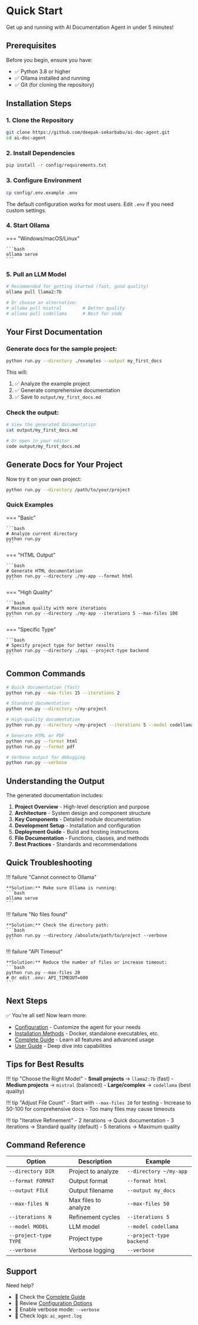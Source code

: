 # Quick Start

Get up and running with AI Documentation Agent in under 5 minutes!

## Prerequisites

Before you begin, ensure you have:

- ✅ Python 3.8 or higher
- ✅ Ollama installed and running
- ✅ Git (for cloning the repository)

## Installation Steps

### 1. Clone the Repository

```bash
git clone https://github.com/deepak-sekarbabu/ai-doc-agent.git
cd ai-doc-agent
```

### 2. Install Dependencies

```bash
pip install -r config/requirements.txt
```

### 3. Configure Environment

```bash
cp config/.env.example .env
```

The default configuration works for most users. Edit `.env` if you need custom settings.

### 4. Start Ollama

=== "Windows/macOS/Linux"

    ```bash
    ollama serve
    ```

### 5. Pull an LLM Model

```bash
# Recommended for getting started (fast, good quality)
ollama pull llama2:7b

# Or choose an alternative:
# ollama pull mistral        # Better quality
# ollama pull codellama      # Best for code
```

## Your First Documentation

### Generate docs for the sample project:

```bash
python run.py --directory ./examples --output my_first_docs
```

This will:

1. ✅ Analyze the example project
2. ✅ Generate comprehensive documentation
3. ✅ Save to `output/my_first_docs.md`

### Check the output:

```bash
# View the generated documentation
cat output/my_first_docs.md

# Or open in your editor
code output/my_first_docs.md
```

## Generate Docs for Your Project

Now try it on your own project:

```bash
python run.py --directory /path/to/your/project
```

### Quick Examples

=== "Basic"

    ```bash
    # Analyze current directory
    python run.py
    ```

=== "HTML Output"

    ```bash
    # Generate HTML documentation
    python run.py --directory ./my-app --format html
    ```

=== "High Quality"

    ```bash
    # Maximum quality with more iterations
    python run.py --directory ./my-app --iterations 5 --max-files 100
    ```

=== "Specific Type"

    ```bash
    # Specify project type for better results
    python run.py --directory ./api --project-type backend
    ```

## Common Commands

```bash
# Quick documentation (fast)
python run.py --max-files 15 --iterations 2

# Standard documentation
python run.py --directory ~/my-project

# High-quality documentation
python run.py --directory ~/my-project --iterations 5 --model codellama

# Generate HTML or PDF
python run.py --format html
python run.py --format pdf

# Verbose output for debugging
python run.py --verbose
```

## Understanding the Output

The generated documentation includes:

1. **Project Overview** - High-level description and purpose
2. **Architecture** - System design and component structure
3. **Key Components** - Detailed module documentation
4. **Development Setup** - Installation and configuration
5. **Deployment Guide** - Build and hosting instructions
6. **File Documentation** - Functions, classes, and methods
7. **Best Practices** - Standards and recommendations

## Quick Troubleshooting

!!! failure "Cannot connect to Ollama"
    
    **Solution:** Make sure Ollama is running:
    ```bash
    ollama serve
    ```

!!! failure "No files found"
    
    **Solution:** Check the directory path:
    ```bash
    python run.py --directory /absolute/path/to/project --verbose
    ```

!!! failure "API Timeout"
    
    **Solution:** Reduce the number of files or increase timeout:
    ```bash
    python run.py --max-files 20
    # Or edit .env: API_TIMEOUT=600
    ```

## Next Steps

✅ You're all set! Now learn more:

- [Configuration](configuration.md) - Customize the agent for your needs
- [Installation Methods](installation.md) - Docker, standalone executables, etc.
- [Complete Guide](../guide.md) - Learn all features and advanced usage
- [User Guide](../guide/overview.md) - Deep dive into capabilities

## Tips for Best Results

!!! tip "Choose the Right Model"
    - **Small projects** → `llama2:7b` (fast)
    - **Medium projects** → `mistral` (balanced)
    - **Large/complex** → `codellama` (best quality)

!!! tip "Adjust File Count"
    - Start with `--max-files 20` for testing
    - Increase to 50-100 for comprehensive docs
    - Too many files may cause timeouts

!!! tip "Iterative Refinement"
    - 2 iterations → Quick documentation
    - 3 iterations → Standard quality (default)
    - 5 iterations → Maximum quality

## Command Reference

| Option | Description | Example |
|--------|-------------|---------|
| `--directory DIR` | Project to analyze | `--directory ~/my-app` |
| `--format FORMAT` | Output format | `--format html` |
| `--output FILE` | Output filename | `--output my_docs` |
| `--max-files N` | Max files to analyze | `--max-files 50` |
| `--iterations N` | Refinement cycles | `--iterations 5` |
| `--model MODEL` | LLM model | `--model codellama` |
| `--project-type TYPE` | Project type | `--project-type backend` |
| `--verbose` | Verbose logging | `--verbose` |

## Support

Need help?

- 📖 Check the [Complete Guide](../guide.md)
- 🔧 Review [Configuration Options](configuration.md)
- 🐛 Enable verbose mode: `--verbose`
- 📝 Check logs: `ai_agent.log`

